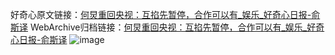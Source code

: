 好奇心原文链接：[何炅重回央视：互掐先暂停，合作可以有_娱乐_好奇心日报-俞斯译](https://www.qdaily.com/articles/1791.html)
WebArchive归档链接：[何炅重回央视：互掐先暂停，合作可以有_娱乐_好奇心日报-俞斯译](http://web.archive.org/web/20161220073916/http://www.qdaily.com:80/articles/1791.html)
![image](http://ww3.sinaimg.cn/large/007d5XDply1g3v4iae1taj30u05guu0x)